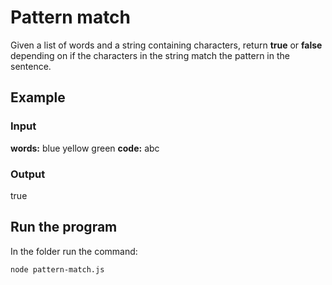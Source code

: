 # Pattern match

Given a list of words and a string containing characters, return **true** or **false** depending on if the characters in the string match the pattern in the sentence.

## Example

### Input

**words:** blue yellow green
**code:** abc

### Output

true

## Run the program

In the folder run the command:

```
node pattern-match.js
```
